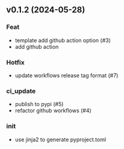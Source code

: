## v0.1.2 (2024-05-28)

### Feat

- template add github action option (#3)
- add github action

### Hotfix

- update workflows release tag format (#7)

### ci_update

- publish to pypi (#5)
- refactor github workflows (#4)

### init

- use jinja2 to generate pyproject.toml

